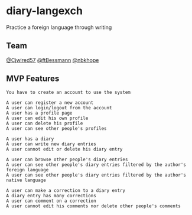 # diary-langexch

Practice a foreign language through writing

## Team

[@Cjwired57](https://github.com/Cjwired57)
[@ftBessmann](https://github.com/ftBessmann)
[@nbkhope](https://github.com/nbkhope)

## MVP Features

```
You have to create an account to use the system

A user can register a new account
A user can login/logout from the account
A user has a profile page
A user can edit his own profile
A user can delete his profile
A user can see other people's profiles 

A user has a diary
A user can write new diary entries
A user cannot edit or delete his diary entry

A user can browse other people's diary entries
A user can see other people's diary entries filtered by the author's foreign language
A user can see other people's diary entries filtered by the author's native language

A user can make a correction to a diary entry
A diary entry has many corrections
A user can comment on a correction
A user cannot edit his comments nor delete other people's comments
``` 
